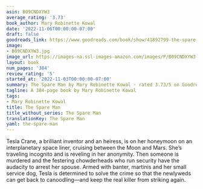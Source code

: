 ```yaml
---
asin: B09CNDXYW3
average_rating: '3.73'
book_author: Mary Robinette Kowal
date: '2022-11-06T00:00:00-07:00'
draft: false
goodreads_link: https://www.goodreads.com/book/show/41892799-the-spare-man
image:
- B09CNDXYW3.jpg
image_url: https://images-na.ssl-images-amazon.com/images/P/B09CNDXYW3.01._SCLZZZZZZZ.jpg
layout: book
num_pages: '384'
review_rating: '5'
started_at: '2022-11-03T00:00:00-07:00'
summary: The Spare Man by Mary Robinette Kowal - rated 3.73/5 on Goodreads
tagline: A 384-page book by Mary Robinette Kowal
tags:
- Mary Robinette Kowal
title: The Spare Man
title_without_series: The Spare Man
translationKey: The Spare Man
yaml: the-spare-man
---
```


Tesla Crane, a brilliant inventor and an heiress, is on her honeymoon on an interplanetary space liner, cruising between the Moon and Mars. She’s traveling incognito and is reveling in her anonymity. Then someone is murdered and the festering chowderheads who run security have the audacity to arrest her spouse. Armed with banter, martinis and her small service dog, Tesla is determined to solve the crime so that the newlyweds can get back to canoodling—and keep the real killer from striking again.